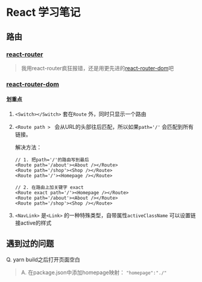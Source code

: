 # React 学习笔记

## 路由

### [react-router](https://react-guide.github.io/react-router-cn/)

>  我用react-router疯狂报错，还是用更先进的[react-router-dom](#react-router-dom)吧



### [react-router-dom](https://reactrouter.com/web/guides/quick-start)<div id="react-router-dom"></div>

#### 划重点

1. `<Switch></Switch>` 套在`Route` 外，同时只显示一个路由

2. `<Route path > ` 会从URL的头部往后匹配，所以如果`path='/'` 会匹配到所有链接。

   解决方法：

   ```react
   // 1. 把path='/'的路由写到最后
   <Route path='/about'><About /></Route>
   <Route path='/shop'><Shop /></Route>
   <Route path='/'><Homepage /></Route>
   
   // 2. 在路由上加关键字 exact
   <Route exact path='/'><Homepage /></Route>
   <Route path='/about'><About /></Route>
   <Route path='/shop'><Shop /></Route>
   ```

3. `<NavLink>` 是`<Link>` 的一种特殊类型，自带属性`activeClassName` 可以设置链接active的样式



## 遇到过的问题

Q. yarn build之后打开页面空白

> A. 在package.json中添加homepage映射： `"homepage":"./"`